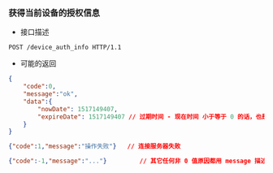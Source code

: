 ### 获得当前设备的授权信息

- 接口描述

```
POST /device_auth_info HTTP/1.1
```

- 可能的返回

```json
{
    "code":0,
    "message":"ok",
    "data":{
        "nowDate": 1517149407,
        "expireDate": 1517149407 // 过期时间 - 现在时间 小于等于 0 的话，也是过期
    }
}
```
```json
{"code":1,"message":"操作失败"}   // 连接服务器失败
```
```json
{"code":-1,"message":"..."}         // 其它任何非 0 值原因都用 message 描述
```
